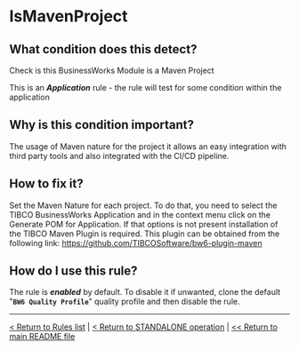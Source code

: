 # IsMavenProject

## What condition does this detect?

Check is this BusinessWorks Module is a Maven Project

This is an ***Application*** rule - the rule will test for some condition within the application

## Why is this condition important?

The usage of Maven nature for the project it allows an easy integration with third party tools and also integrated with the CI/CD pipeline.

## How to fix it?

Set the Maven Nature for each project. To do that, you need to select the TIBCO BusinessWorks Application and in the context menu click on the Generate POM for Application. If that options is not present installation of the TIBCO Maven Plugin is required. This plugin can be obtained from the following link: https://github.com/TIBCOSoftware/bw6-plugin-maven

## How do I use this rule?

The rule is **_enabled_** by default. To disable it if unwanted, clone the default "**`BW6 Quality Profile`**" quality profile and then disable the rule.

---
[< Return to Rules list](./RULES.md) | [< Return to STANDALONE operation](../STANDALONE.md) | [<< Return to main README file](../../README.md)
